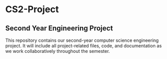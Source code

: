# CS2-Project
## Second Year Engineering Project

This repository contains our second-year computer science engineering project. It will include all project-related files, code, and documentation as we work collaboratively throughout the semester.
